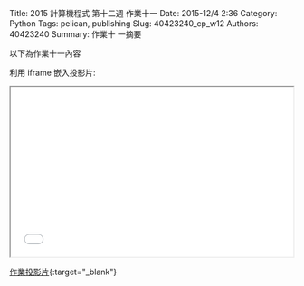 Title: 2015 計算機程式 第十二週 作業十一
Date: 2015-12/4 2:36
Category: Python
Tags: pelican, publishing
Slug: 40423240_cp_w12
Authors: 40423240
Summary: 作業十 一摘要

以下為作業十一內容

利用 iframe 嵌入投影片:

<iframe src="40423240_cp_w12_p.html" width="500" height="300"></iframe>

[作業投影片](40423240_cp_w12_p.html){:target="_blank"}
